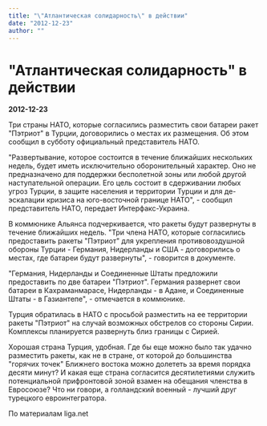 ```yaml
---
title: "\"Атлантическая солидарность\" в действии"
date: "2012-12-23"
author: ""
---
```


# "Атлантическая солидарность" в действии

**2012-12-23** 

Три страны НАТО, которые согласились разместить свои батареи ракет "Пэтриот" в Турции, договорились о местах их размещения. Об этом сообщил в субботу официальный представитель НАТО.

"Развертывание, которое состоится в течение ближайших нескольких недель, будет иметь исключительно оборонительный характер. Оно не предназначено для поддержки бесполетной зоны или любой другой наступательной операции. Его цель состоит в сдерживании любых угроз Турции, в защите населения и территории Турции и для де-эскалации кризиса на юго-восточной границе НАТО", - сообщил представитель НАТО, передает Интерфакс-Украина.

В коммюнике Альянса подчеркивается, что ракеты будут развернуты в течение ближайших недель. "Три члена НАТО, которые согласились предоставить ракеты "Пэтриот" для укрепления противовоздушной обороны Турции - Германия, Нидерланды и США - договорились о местах, где батареи будут развернуты", - говорится в документе.

"Германия, Нидерланды и Соединенные Штаты предложили предоставить по две батареи "Пэтриот". Германия развернет свои батареи в Кахраманмарасе, Нидерланды - в Адане, и Соединенные Штаты - в Газиантепе", - отмечается в коммюнике.

Турция обратилась в НАТО с просьбой разместить на ее территории ракеты "Пэтриот" на случай возможных обстрелов со стороны Сирии. Комплексы планируется развернуть близ границы с Сирией.

Хорошая страна Турция, удобная. Где бы еще можно было так удачно разместить ракеты, как не в стране, от которой до большинства "горячих точек" Ближнего востока можно долететь за время порядка десяти минут? И какая еще страна согласится десятилетиями служить потенциальной прифронтовой зоной взамен на обещания членства в Евросоюзе? Что ни говори, а голландский военный - лучший друг турецкого евроинтегратора.

По материалам liga.net